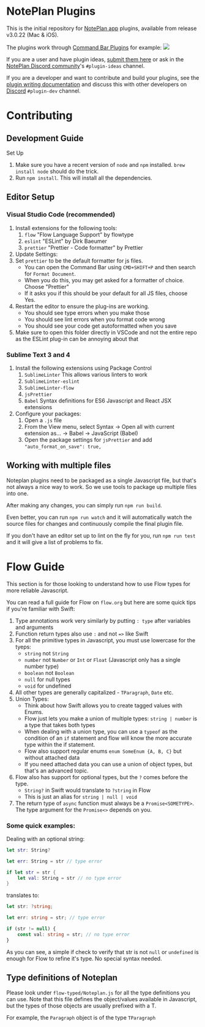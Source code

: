 # NotePlan Plugins

This is the initial repository for [NotePlan app](https://noteplan.co/) plugins, available from release v3.0.22 (Mac & iOS).

The plugins work through [Command Bar Plugins](https://help.noteplan.co/article/65-commandbar-plugins)
for example:
![](https://d33v4339jhl8k0.cloudfront.net/docs/assets/6081f7f4c9133261f23f4b41/images/608c5886f8c0ef2d98df845c/file-fLVrMGjoZr.png)

If you are a user and have plugin ideas, [submit them here](https://feedback.noteplan.co/plugins-scripting) or ask in the [NotePlan Discord community](https://discord.gg/D4268MT)'s `#plugin-ideas` channel.

If you are a developer and want to contribute and build your plugins, see the [plugin writing documentation](https://help.noteplan.co/article/67-create-command-bar-plugins) and discuss this with other developers on [Discord](https://discord.gg/D4268MT) `#plugin-dev` channel.

# Contributing

## Development Guide

Set Up

1.  Make sure you have a recent version of `node` and `npm` installed. `brew install node` should do the trick.
2.  Run `npm install`. This will install all the dependencies.

## Editor Setup

### Visual Studio Code (recommended)

1. Install extensions for the following tools:
   1. `flow` "Flow Language Support" by flowtype
   2. `eslint` "ESLint" by Dirk Baeumer
   3. `prettier` "Prettier - Code formatter" by Prettier
2. Update Settings:
3. Set `prettier` to be the default formatter for js files.
   - You can open the Command Bar using `CMD+SHIFT+P` and then search for `Format Document`.
   - When you do this, you may get asked for a formatter of choice. Choose "Prettier"
   - If it asks you if this should be your default for all JS files, choose Yes.
4. Restart the editor to ensure the plug-ins are working.
   - You should see type errors when you make those
   - You should see lint errors when you format code wrong
   - You should see your code get autoformatted when you save
5. Make sure to open this folder directly in VSCode and not the entire repo as the ESLint plug-in can be annoying about that

### Sublime Text 3 and 4

1. Install the following extensions using Package Control
   1. `SublimeLinter` This allows various linters to work
   2. `SublimeLinter-eslint`
   3. `SublimeLinter-flow`
   4. `jsPrettier`
   5. `Babel` Syntax definitions for ES6 Javascript and React JSX extensions
2. Configure your packages:
   1. Open a `.js` file
   2. From the View menu, select Syntax → Open all with current extension as… → Babel → JavaScript (Babel)
   3. Open the package settings for `jsPrettier` and add `"auto_format_on_save": true,`

## Working with multiple files

Noteplan plugins need to be packaged as a single Javascript file, but that's not always a nice way to work.
So we use tools to package up multiple files into one.

After making any changes, you can simply run `npm run build`.

Even better, you can run `npm run watch` and it will automatically watch the source files for changes and continuously
compile the final plugin file.

If you don't have an editor set up to lint on the fly for you, run `npm run test` and it will give a list of problems
to fix.

# Flow Guide

This section is for those looking to understand how to use Flow types for more reliable Javascript.

You can read a full guide for Flow on `flow.org` but here are some quick tips if you're familiar with Swift:

1. Type annotations work very similarly by putting `: type` after variables and arguments
2. Function return types also use `:` and not `=>` like Swift
3. For all the primitive types in Javascript, you must use lowercase for the tyeps:
   - `string` not `String`
   - `number` not `Number` or `Int` or `Float` (Javascript only has a single number type)
   - `boolean` not `Boolean`
   - `null` for null types
   - `void` for undefined
4. All other types are generally capitalized - `TParagraph`, `Date` etc.
5. Union Types:
   - Think about how Swift allows you to create tagged values with Enums.
   - Flow just lets you make a union of multiple types: `string | number` is a type that takes both types
   - When dealing with a union type, you can use a `typeof` as the condition of an `if` statement and
     flow will know the more accurate type within the if statement.
   - Flow also support regular enums `enum SomeEnum {A, B, C}` but without attached data
   - If you need attached data you can use a union of object types, but that's an advanced topic.
6. Flow also has support for optional types, but the `?` comes before the type.
   - `String?` in Swift would translate to `?string` in Flow
   - This is just an alias for `string | null | void`
7. The return type of `async` function must always be a `Promise<SOMETYPE>`. The type argument for the `Promise<>` depends on you.

### Some quick examples:

Dealing with an optional string:

```swift
let str: String?

let err: String = str // type error

if let str = str {
    let val: String = str // no type error
}
```

translates to:

```typescript
let str: ?string;

let err: string = str; // type error

if (str != null) {
	const val: string = str; // no type error
}
```

As you can see, a simple if check to verify that str is not `null` or `undefined` is enough for Flow to refine it's type.
No special syntax needed.

## Type definitions of Noteplan

Please look under `flow-typed/Noteplan.js` for all the type definitions you can use. Note that this file defines the object/values
available in Javascript, but the types of those objects are usually prefixed with a T.

For example, the `Paragraph` object is of the type `TParagraph`

